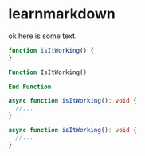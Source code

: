 # learnmarkdown

ok here is some text.

```js
function isItWorking() {
}
```

```vb
Function IsItWorking()

End Function
```

```typescript
async function isItWorking(): void {
  //...
}
```

```ts
async function isItWorking(): void {
  //...
}
```

